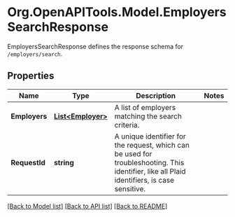 # Org.OpenAPITools.Model.EmployersSearchResponse
EmployersSearchResponse defines the response schema for `/employers/search`.

## Properties

Name | Type | Description | Notes
------------ | ------------- | ------------- | -------------
**Employers** | [**List&lt;Employer&gt;**](Employer.md) | A list of employers matching the search criteria. | 
**RequestId** | **string** | A unique identifier for the request, which can be used for troubleshooting. This identifier, like all Plaid identifiers, is case sensitive. | 

[[Back to Model list]](../README.md#documentation-for-models) [[Back to API list]](../README.md#documentation-for-api-endpoints) [[Back to README]](../README.md)

